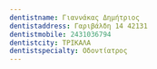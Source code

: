 ```yaml
---
dentistname: Γιαννάκας Δημήτριος
dentistaddress: Γαριβάλδη 14 42131
dentistmobile: 2431036794
dentistcity: ΤΡΙΚΑΛΑ
dentistspecialty: Οδοντίατρος
---
```

